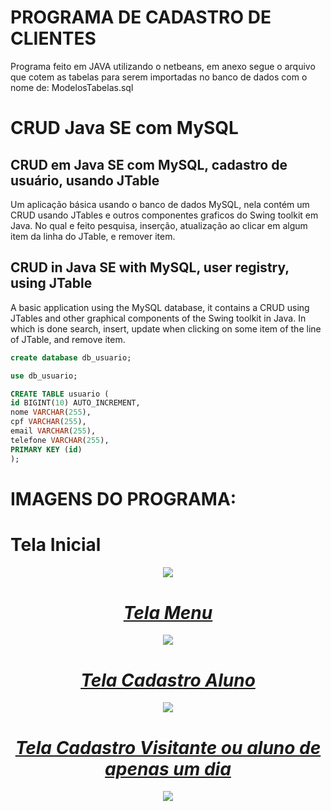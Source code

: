 # PROGRAMA DE CADASTRO DE CLIENTES
Programa feito em JAVA utilizando o netbeans, em anexo segue o arquivo que cotem as tabelas para serem importadas no banco de dados
com o nome de: ModelosTabelas.sql

# CRUD Java SE com MySQL
## CRUD em Java SE com MySQL, cadastro de usuário, usando JTable

Um aplicação básica usando o banco de dados MySQL, nela contém um CRUD usando JTables e outros componentes graficos do Swing toolkit em Java. No qual e feito pesquisa, inserção, atualização ao clicar em algum item da linha do JTable, e remover item.

## CRUD in Java SE with MySQL, user registry, using JTable

A basic application using the MySQL database, it contains a CRUD using JTables and other graphical components of the Swing toolkit in Java. In which is done search, insert, update when clicking on some item of the line of JTable, and remove item.


```sql
create database db_usuario;

use db_usuario;

CREATE TABLE usuario (
id BIGINT(10) AUTO_INCREMENT,
nome VARCHAR(255),
cpf VARCHAR(255),
email VARCHAR(255),
telefone VARCHAR(255),
PRIMARY KEY (id)
);
```




# IMAGENS DO PROGRAMA: 
# Tela Inicial
<h5 align="center"Imagens dos programa :</h5>
<p align="center">
<a href=target="blank"><img align="center" src="https://github.com/Lucas-Quandt/Programa-Cadastro-Clientes/assets/103226578/6e52d96f-3c81-4ba3-9c87-c2f968c20684" /a>
</p>

 # Tela Menu 
<p align="center">  
<a href=target="blank"><img align="center" img src="https://github.com/Lucas-Quandt/Programa-Cadastro-Clientes/assets/103226578/14fdfb7e-8b1f-49d7-b163-1b05ca3bd774" /a>  
</p>

 # Tela Cadastro Aluno
<p align="center">  
<a href=target="blank"><img align="center" img src="https://github.com/Lucas-Quandt/Programa-Cadastro-Clientes/assets/103226578/6f84534c-0a05-4000-92d6-286d5f469efe" /a>  
</p>  
 
 # Tela Cadastro Visitante ou aluno de apenas um dia
<p align="center">  
<a href=target="blank"><img align="center" img src="https://github.com/Lucas-Quandt/Programa-Cadastro-Clientes/assets/103226578/c5b4f63a-1fa4-41f7-8b3c-4d7adf5d5e7c" /a>  
</p> 
  
  
  
  
  
  
  

